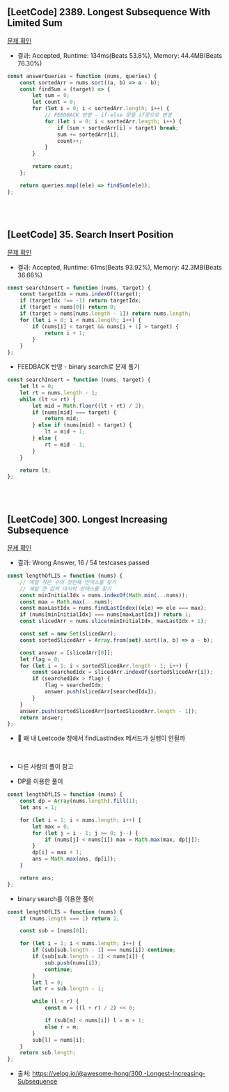 ## [LeetCode] 2389. Longest Subsequence With Limited Sum

[문제 확인](https://leetcode.com/problems/longest-subsequence-with-limited-sum/description/)

-   결과: Accepted, Runtime: 134ms(Beats 53.8%), Memory: 44.4MB(Beats 76.30%)

```js
const answerQueries = function (nums, queries) {
    const sortedArr = nums.sort((a, b) => a - b);
    const findSum = (target) => {
        let sum = 0;
        let count = 0;
        for (let i = 0; i < sortedArr.length; i++) {
            // FEEDBACK 반영 - if-else 문을 if문으로 변경
            for (let i = 0; i < sortedArr.length; i++) {
                if (sum + sortedArr[i] > target) break;
                sum += sortedArr[i];
                count++;
            }
        }

        return count;
    };

    return queries.map((ele) => findSum(ele));
};
```

</br>
</br>

## [LeetCode] 35. Search Insert Position

[문제 확인](https://leetcode.com/problems/search-insert-position/description/)

-   결과: Accepted, Runtime: 61ms(Beats 93.92%), Memory: 42.3MB(Beats 36.66%)

```js
const searchInsert = function (nums, target) {
    const targetIdx = nums.indexOf(target);
    if (targetIdx !== -1) return targetIdx;
    if (target < nums[0]) return 0;
    if (target > nums[nums.length - 1]) return nums.length;
    for (let i = 0; i < nums.length; i++) {
        if (nums[i] < target && nums[i + 1] > target) {
            return i + 1;
        }
    }
};
```

-   FEEDBACK 반영 - binary search로 문제 풀기

```js
const searchInsert = function (nums, target) {
    let lt = 0;
    let rt = nums.length - 1;
    while (lt <= rt) {
        let mid = Math.floor((lt + rt) / 2);
        if (nums[mid] === target) {
            return mid;
        } else if (nums[mid] < target) {
            lt = mid + 1;
        } else {
            rt = mid - 1;
        }
    }

    return lt;
};
```

<br>
<br>

## [LeetCode] 300. Longest Increasing Subsequence

[문제 확인](https://leetcode.com/problems/longest-increasing-subsequence/description/)

-   결과: Wrong Answer, 16 / 54 testcases passed

<!-- FEEDBACK: 다시 풀기 -->

```js
const lengthOfLIS = function (nums) {
    // 제일 작은 수의 첫번째 인덱스를 찾기
    // 제일 큰 값의 마지막 인덱스를 찾기
    const minInitialIdx = nums.indexOf(Math.min(...nums));
    const max = Math.max(...nums);
    const maxLastIdx = nums.findLastIndex((ele) => ele === max);
    if (nums[minInitialIdx] === nums[maxLastIdx]) return 1;
    const slicedArr = nums.slice(minInitialIdx, maxLastIdx + 1);

    const set = new Set(slicedArr);
    const sortedSlicedArr = Array.from(set).sort((a, b) => a - b);

    const answer = [slicedArr[0]];
    let flag = 0;
    for (let i = 1; i < sortedSlicedArr.length - 1; i++) {
        const searchedIdx = slicedArr.indexOf(sortedSlicedArr[i]);
        if (searchedIdx > flag) {
            flag = searchedIdx;
            answer.push(slicedArr[searchedIdx]);
        }
    }
    answer.push(sortedSlicedArr[sortedSlicedArr.length - 1]);
    return answer;
};
```

-   🤔 왜 내 Leetcode 창에서 findLastIndex 메서드가 실행이 안될까

    </br>

-   다른 사람의 풀이 참고
-   DP를 이용한 풀이

```js
const lengthOfLIS = function (nums) {
    const dp = Array(nums.length).fill(1);
    let ans = 1;

    for (let i = 1; i < nums.length; i++) {
        let max = 0;
        for (let j = i - 1; j >= 0; j--) {
            if (nums[j] < nums[i]) max = Math.max(max, dp[j]);
        }
        dp[i] = max + 1;
        ans = Math.max(ans, dp[i]);
    }

    return ans;
};
```

-   binary search를 이용한 풀이

```js
const lengthOfLIS = function (nums) {
    if (nums.length === 1) return 1;

    const sub = [nums[0]];

    for (let i = 1; i < nums.length; i++) {
        if (sub[sub.length - 1] === nums[i]) continue;
        if (sub[sub.length - 1] < nums[i]) {
            sub.push(nums[i]);
            continue;
        }
        let l = 0;
        let r = sub.length - 1;

        while (l < r) {
            const m = ((l + r) / 2) << 0;

            if (sub[m] < nums[i]) l = m + 1;
            else r = m;
        }
        sub[l] = nums[i];
    }
    return sub.length;
};
```

-   출처: https://velog.io/@awesome-hong/300.-Longest-Increasing-Subsequence
